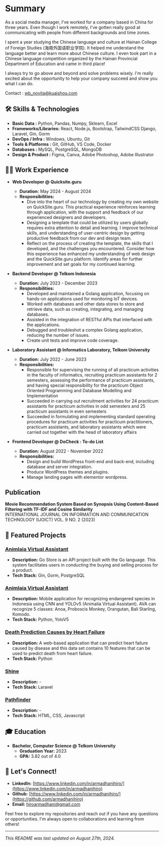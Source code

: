 # Summary

As a social media manager, I've worked for a company based in China for three years. Even though I work remotely, I've gotten really good at communicating with people from different backgrounds and time zones.

I spent a year studying the Chinese language and culture at Hainan College of Foreign Studies (海南外国语职业学院). It helped me understand the language better and learn more about Chinese culture. I even took part in a Chinese language competition organized by the Hainan Provincial Department of Education and came in third place!

I always try to go above and beyond and solve problems wisely. I'm really excited about the opportunity to help your company succeed and show you what I can do.

Contact : wb_novita@kuaishou.com

## 🛠️ Skills & Technologies

- **Basic Data          :** Python, Pandas, Numpy, Sklearn, Excel
- **Frameworks/Libraries:** React, Node.js, Bootstrap, TailwindCSS Django, Laravel, Gin, Gorm
- **DevOps / Infra      :** Windows, Ubuntu, Git
- **Tools & Platforms   :** Git, GitHub, VS Code, Docker
- **Databases           :** MySQL, PostgreSQL, MongoDB
- **Design & Product    :** Figma, Canva, Adobe Photoshop, Adobe Illustrator

## 👨‍💻 Work Experience

- **Web Developer @ Quicksite.guru**
  - **Duration:** May 2024 - August 2024
  - **Responsibilities:**
      - Dive into the heart of our technology by creating my own website on QuickSite.guru. This practical experience reinforces learning through application, with the support and feedback of our experienced designers and developers. 
      - Designing a template that could be utilized by users globally requires extra attention to detail and learning. I improve technical skills, and understanding of user-centric design by getting productive feedback from our dev and design team.
      - Reflect on the process of creating the template, the skills that I developed, and the challenges you encountered. Consider how this experience has enhanced my understanding of web design and the QuickSite.guru platform. Identify areas for further improvement and set goals for my continued learning.

- **Backend Developer @ Telkom Indonesia**
  - **Duration:** July 2023 - December 2023
  - **Responsibilities:**
      - Developed and maintained a Golang application, focusing on hands-on applications used for monitoring IoT devices.
      - Worked with databases and other data stores to store and retrieve data, such as creating, integrating, and managing databases.
      - Assisted in the integration of RESTful APIs that interfaced with the applications.
      - Debugged and troubleshot a complex Golang application, reducing the number of issues.
      - Create unit tests and improve code coverage.
        
- **Laboratory Assistant @ Informatics Laboratory, Telkom University**
  - **Duration:** July 2022 - June 2023
  - **Responsibilities:**
      - Responsible for supervising the running of all practicum activities in the faculty of informatics, recruiting practicum assistants for 2 semesters, assessing the performance of practicum assistants, and having special responsibility for the practicum Object Oriented Programming and Database Modelling and Implementation
      - Succeeded in carrying out recruitment activities for 24 practicum assistants for practicum activities in odd semesters and 25 practicum assistants in even semesters
      - Succeeded in formulating and implementing standard operating procedures for practicum activities for practicum practitioners, practicum assistants, and laboratory assistants which were carried out together with the head of laboratory affairs

- **Frontend Developer @ DoCheck : To-do List**
  - **Duration:** August 2022 - November 2022
  - **Responsibilities:**
      - Design and build WordPress front-end and back-end, including database and server integration.
      - Produce WordPress themes and plugins.
      - Manage landing pages with elementor wordpress.


## Publication
**Movie Recommendation System Based on Synopsis Using Content-Based Filtering with TF-IDF and Cosine Similarity** <br />
INTERNATIONAL JOURNAL ON INFORMATION AND COMMUNICATION TECHNOLOGY (IJOICT)  VOL. 9 NO. 2 (2023)

## 🌟 Featured Projects

### [Animlaia Virtual Assistant](https://github.com/armadhanihiro/Animalia-Virtual-Assistant)
- **Description:** Go Store is an API project built with the Go language. This system facilitates users in conducting the buying and selling process for a product.
- **Tech Stack:** Gin, Gorm, PostgreSQL

### [Animlaia Virtual Assistant](https://github.com/armadhanihiro/Animalia-Virtual-Assistant)
- **Description:** Mobile application for recognizing endangered species in Indonesia using CNN and YOLOv5 (Animalia Virtual Assistant). AVA can recognize 5 classes: Anoa, Proboscis Monkey, Orangutan, Bali Starling, Komodo.
- **Tech Stack:** Python, YoloV5

### [Death Prediction Causes by Heart Failure](https://github.com/armadhanihiro/Heart-Failure)
- **Description:** A web-based application that can predict heart failure caused by disease and this data set contains 10 features that can be used to predict death from heart failure.
- **Tech Stack:** Python

### [Shine](https://github.com/armadhanihiro/Shine)
- **Description:** -
- **Tech Stack:** Laravel

### [Pathfinder](https://github.com/armadhanihiro/pathfinder)
- **Description:** -
- **Tech Stack:** HTML, CSS, Javascript

## 🎓 Education

- **Bachelor, Computer Science @ Telkom University**
  - **Graduation Year:** 2023
  - **GPA:** 3.82 out of 4.0

## 💬 Let's Connect!

- **LinkedIn:** [https://www.linkedin.com/in/armadhanihiro/](https://www.linkedin.com/in/armadhanihiro)
- **Github:** [https://www.linkedin.com/in/armadhanihiro/](https://github.com/armadhanihiro)
- **Email:** hiroarmadhani@gmail.com

Feel free to explore my repositories and reach out if you have any questions or opportunities. I'm always open to collaborations and learning from others!

---

*This README was last updated on August 27th, 2024.*


